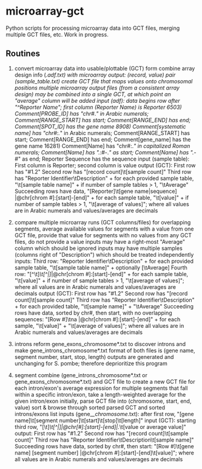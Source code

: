 microarray-gct
==============
Python scripts for processing microarray data into GCT files, merging multiple GCT files, etc. Work in progress.

Routines
--------
1. convert microarray data into usable/plottable (GCT) form
	combine array design info (*.adf.txt) with microarray output:  (record, value) pair (*_sample_table.txt)
	create GCT file that maps values onto chromosomal positions
	multiple microarray output files (from a consistent array design) may be combined into a single GCT, at which point an "average" column will be added
	input (adf):  data begins row after "^Reporter Name"; first column (Reporter Name) is Reporter
		6503) Comment[PROBE_ID] has "chr#_.*" in Arabic numerals; Comment[RANGE_START] has start; Comment[RANGE_END] has end; Comment[SPOT_ID] has the gene name
		8908) Comment[systematic name] has "chr#:.*" in Arabic numerals; Comment[RANGE_START] has start; Comment[RANGE_END] has end; Comment[gene_name] has the gene name
		16281) Comment[Name] has "chr#:.*" in capitalized Roman numerals; Comment[Name] has ".*:#-.*" as start; Comment[Name] has ".*-#" as end; Reporter Sequence has the sequence
	input (sample table):  First column is Reporter; second column is value
	output (GCT):
		First row has "#1.2"
		Second row has "[record count]\t[sample count]"
		Third row has "Reporter Identifier\tDescription" + for each provided sample table, "\t[sample table name]" + if number of sample tables > 1, "\tAverage"
		Succeeding rows have data, "[Reporter]\t[gene name|sequence] |@chr[chrom #]:[start]-[end]" + for each sample table, "\t[value]" + if number of sample tables > 1, "\t[average of values]"; where all values are in Arabic numerals and values/averages are decimals
2. compare multiple microarray runs (GCT columns/files)
	for overlapping segments, average available values
	for segments with a value from one GCT file, provide that value
	for segments with no values from any GCT files, do not provide a value
	inputs may have a right-most "Average" column which should be ignored
	inputs may have multiple samples (columns right of "Description") which should be treated independently
	inputs:
		Third row:  "Reporter Identifier\tDescription" + for each provided sample table, "\t[sample table name]" + optionally [\tAverage]
		Fourth row:  "[^\t]*\t[^|]*|@chr[chrom #]:[start]-[end]" + for each sample table, "\t[value]" + if number of sample tables > 1, "\t[average of values]"; where all values are in Arabic numerals and values/averages are decimals
	output (GCT):
		First row has "#1.2"
		Second row has "[record count]\t[sample count]"
		Third row has "Reporter Identifier\tDescription" + for each provided table, "\t[sample name]" + "\tAverage"
		Succeeding rows have data, sorted by chr#, then start, with no overlapping sequences:  "[Row #]\tna |@chr[chrom #]:[start]-[end]" + for each sample, "\t[value]" + "\t[average of values]"; where all values are in Arabic numerals and values/averages are decimals
		
3. introns
	reform gene_exons_chromosome*.txt to discover introns and make gene_introns_chromosome*.txt
	format of both files is (gene name, segment number, start, stop, length)
	outputs are generated and unchanging for S. pombe; therefore deprioritize this program
4. segment
	combine (gene_introns_chromosome*.txt or gene_exons_chromosome*.txt) and GCT file to create a new GCT file for each intron/exon's average expression
	for multiple segments that fall within a specific intron/exon, take a length-weighted average for the given intron/exon
	initially, parse GCT file into (chromosome, start, end, value)
	sort & browse through sorted parsed GCT and sorted introns/exons list
	inputs (gene_*_chromosome*.txt):  after first row, "[gene name]\t[segment number]\t[start]\t[stop]\t[length]"
	input (GCT):  starting third row, "[\t]*\t[^|]|@chr[#]:[start]-[end]|.*\t[value or average value]"
	output:
		First row has "#1.2"
		Second row has "[record count]\t[sample count]"
		Third row has "Reporter Identifier\tDescription\t[sample name]"
		Succeeding rows have data, sorted by chr#, then start:  "[Row #]\t[gene name] [segment number] |@chr[chrom #]:[start]-[end]\t[value]"; where all values are in Arabic numerals and values/averages are decimals
